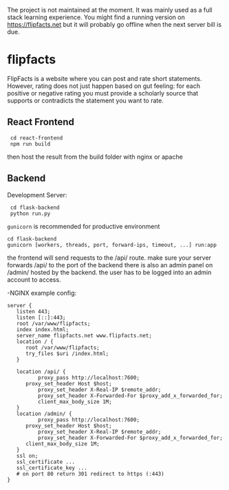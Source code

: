 The project is not maintained at the moment. It was mainly used as a full stack learning experience. You might find a running version on https://flipfacts.net but it will probably go offline when the next server bill is due.


# flipfacts
FlipFacts is a website where you can post and rate short statements. However, rating does not just happen based on gut feeling: for each positive or negative rating you must provide a scholarly source that supports or contradicts the statement you want to rate.

## React Frontend
```
 cd react-frontend
 npm run build
```
then host the result from the build folder with nginx or apache


## Backend
Development Server:
```
 cd flask-backend
 python run.py
```
`gunicorn` is recommended for productive environment
``` 
cd flask-backend
gunicorn [workers, threads, port, forward-ips, timeout, ...] run:app 
```



the frontend will send requests to the /api/ route. make sure your server forwards /api/ to the port of the backend
there is also an admin panel on /admin/ hosted by the backend. the user has to be logged into an admin account to access.

-NGINX example config:
```
server {
   listen 443;
   listen [::]:443;	
   root /var/www/flipfacts;
   index index.html;
   server_name flipfacts.net www.flipfacts.net; 
   location / {
	  root /var/www/flipfacts;
	  try_files $uri /index.html;
   }

   location /api/ {
    	  proxy_pass http://localhost:7600;
	  proxy_set_header Host $host;
       	  proxy_set_header X-Real-IP $remote_addr;
       	  proxy_set_header X-Forwarded-For $proxy_add_x_forwarded_for;
       	  client_max_body_size 1M;
   }
   location /admin/ {
    	  proxy_pass http://localhost:7600;
	  proxy_set_header Host $host;
       	  proxy_set_header X-Real-IP $remote_addr;
          proxy_set_header X-Forwarded-For $proxy_add_x_forwarded_for;
	  client_max_body_size 1M;
   }
   ssl on;
   ssl_certificate ...
   ssl_certificate_key ...
   # on port 80 return 301 redirect to https (:443)
}

```
